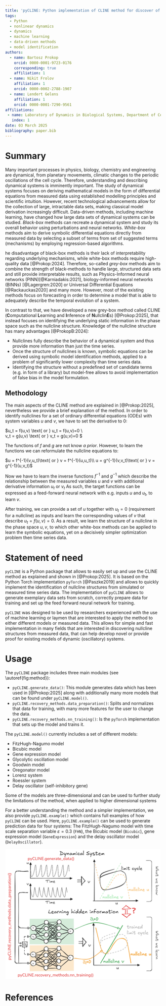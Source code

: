 ```yaml
---
title: 'pyCLINE: Python implementation of CLINE method for discover of hidden nullcline structures in oscillatory dynamical systems'
tags:
  - Python
  - nonlinear dynamics
  - dynamics
  - machine learning
  - data-driven methods
  - model identification
authors:
  - name: Bartosz Prokop
    orcid: 0000-0001-9723-0176
    corresponding: true
    affiliation: 1
  - name: Nikit Frolov 
    affiliation: 1
    orcid: 0000-0002-2788-1907
  - name: Lendert Gelens
    affiliation: 1
    orcid: 0000-0001-7290-9561
affiliations:
 - name: Laboratory of Dynamics in Biological Systems, Department of Cellular and Mollecular Medicine, KU Leuven
   index: 1
date: 03 March 2025
bibliography: paper.bib
---
```


# Summary

Many important processes in physics, biology, chemistry and engineering are dynamical, from planetary movements, climatic changes to the periodic oscillations of the cell cycle. 
Therefore, understanding and describing dynamical systems is imminently important.
The study of dynamical systems focuses on deriving mathematical models in the form of differential equations from measured data using established modelling principles and scientific intuition. 
However, recent technological advancements allow for the collection of large, intractable data sets, making classical model derivation increasingly difficult.
Data-driven methods, including machine learning, have changed how large data sets of dynamical systems can be studied. _Black-box_ methods can recreate a dynamical system and study its overall behavior using perturbations and neural networks.
_White-box_ methods aim to derive symbolic differential equations directly from measured data by selecting a subset of terms from set of suggested terms (mechanisms) by employing regression-based algorithms. 

he disadvantage of black-box methods is their lack of interpretability regarding underlying mechanisms, while white-box methods require high-quality data [@Prokop:2024].
Therefore, so-called _grey-box_ methods aim to combine the strength of black-methods to handle large, structured data sets and still provide interpretable results, such as Physics-Informed neural networks (PINN)[@Karniadakis:2021], biology-informed neural networks (BINNs) [@Lagergren:2020] or Universal Differential Equations [@Rackauckas2020] and many more. 
However, most of the existing methods focus on forecasting in order to determine a model that is able to adequately describe the temporal evolution of a system. 

In contrast to that, we have developed a new grey-box method called CLINE (**C**omputational **L**earning and **I**nference of **N**ullclin**E**s) [@Prokop:2025], that instead focuses on identifying the underlying static information in the phase space such as the nullcline structure. 
Knowledge of the nullcline structure has many advantages [@ProkopB:2024]: 
- Nullclines fully describe the behavior of a dynamical system and thus provide more information than just the time series.
- Once the structure of nullclines is known, symbolic equations can be derived using symbolic model identification methods, applied to a problem of significantly lower complexity than time series data.
- Identifying the structure without a predefined set of candidate terms (e.g. in form of a library) but model-free allows to avoid implementation of false bias in the model formulation.

## Methodology

The main aspects of the CLINE method are explained in [@Prokop:2025], nevertheless we provide a brief explanation of the method. 
In order to identify nullclines for a set of ordinary differential equations (ODEs) with system variables $u$ and $v$, we have to set the derivative to 0: 

$u_t = f(u,v) \text{ or } u_t = f(u,v)=0  \\     
v_t = g(u,v) \text{ or } v_t = g(u,v)=0 $

The functions of $f$ and $g$ are not know *a prior*.
However, to learn the functions we can reformulate the nullcline equations to:

$u = f^{-1}(v,u_t)\text{ or } v = f^{-1}(u,u_t)\\
u = g^{-1}(v,v_t)\text{ or } v = g^{-1}(u,v_t)$

Now we have to learn the inverse functions $f^{-1}$ and $g^{-1}$ which describe the relationship between the measured variables $u$ and $v$ with additional derivative information $u_t$ or $v_t$
As such, the target functions can be expressed as a feed-forward neural network with e.g. inputs $u$ and $u_t$, to learn $v$. 

After training, we can provide a set of $u$ together with $u_t=0$ (requirement for a nullcline) as inputs and learn the corresponding values of $v$ that describe $u_t = f(u,v)=0$.
As a result, we learn the structure of a nullcline in the phase space $u,v$, to which other white-box methods can be applied to learn the symbolic equations, yet on a decisively simpler optimization problem then time series data.

# Statement of need

`pyCLINE` is a Python package that allows to easily set up and use the CLINE method as explained and shown in [@Prokop:2025]. It is based on the Python Torch implementation `pyTorch` [@Paszke2019] and allows to quickly implement the identification of nullcline structures from simulated or measured time series data. 
The implementation of `pyCLINE` allows to generate exemplary data sets from scratch, correctly prepare data for training and set up the feed forward neural network for training. 

`pyCLINE` was designed to be used by researchers experienced with the use of machine learning or laymen that are interested to apply the method to either different models or measured data. 
This allows for simple and fast implementation in many fields that are interested in discovering nullcline structures from measured data, that can help develop novel or provide proof for existing models of dynamic (oscillatory) systems.

# Usage

The `pyCLINE` package includes three main modules (see \autoref{fig:method}): 
 - `pyCLINE.generate_data()`: This module generates data which has been used in [@Prokop:2025] along with additionally many more models that can be found under `pyCLINE.model()`.
 - `pyCLINE.recovery_methods.data_preparation()`: Splits and normalizes that data for training, with many more features for the user to change the data.
 - `pyCLINE.recovery_methods.nn_training()`: Is the `pyTorch` implementation that sets up the model and trains it.

The `pyCLINE.model()` currently includes a set of different models: 
 - FitzHugh-Nagumo model
 - Bicubic model
 - Gene expression model
 - Glycolytic oscillation model
 - Goodwin model
 - Oregonator model
 - Lorenz system
 - Roessler system
 - Delay oscillator (self-inhibitory gene)

Some of the models are three-dimensional and can be used to further study the limitations of the method, when applied to higher dimensional systems

For a better understanding the method and a simpler implementation, we also provide `pyCLINE.example()` which contains full examples of how `pyCLINE` can be used.
Here, `pyCLINE.example()` can be used to generate prediction data for four systems: The FitzHugh-Nagumo model with time scale separation variable $\varepsilon=0.3$ (`FHN`), the Bicubic model (`Bicubic`), gene expression model (`GeneExpression`) and the delay oscillator model (`DelayOscillator`).

![The method CLINE explained by using Figure 1 from [@Prokop:2025]. In red the main modules of the `pyCLINE` package are shown \label{fig:method}](figures/introduction_manuscript_1.png)


# References
